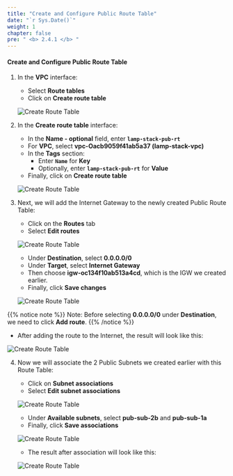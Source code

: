 ```yaml
---
title: "Create and Configure Public Route Table"
date: "`r Sys.Date()`"
weight: 1
chapter: false
pre: " <b> 2.4.1 </b> "
---
```


#### Create and Configure Public Route Table

1. In the **VPC** interface:

   - Select **Route tables**
   - Click on **Create route table**

   ![Create Route Table](/workshop1-FCJ2024/images/2.4-RouteTable/2.4.1-PublicRT/0001-creatert.png?featherlight=false&width=90pc)

2. In the **Create route table** interface:

   - In the **Name - optional** field, enter **`lamp-stack-pub-rt`**
   - For **VPC**, select **vpc-Oacb9059f41ab5a37 (lamp-stack-vpc)**
   - In the **Tags** section:
     - Enter **`Name`** for **Key**
     - Optionally, enter **`lamp-stack-pub-rt`** for **Value**
   - Finally, click on **Create route table**

   ![Create Route Table](/workshop1-FCJ2024/images/2.4-RouteTable/2.4.1-PublicRT/0002-creatert.png?featherlight=false&width=90pc)

3. Next, we will add the Internet Gateway to the newly created Public Route Table:

   - Click on the **Routes** tab
   - Select **Edit routes**

   ![Create Route Table](/workshop1-FCJ2024/images/2.4-RouteTable/2.4.1-PublicRT/0003-creatert.png?featherlight=false&width=90pc)

   - Under **Destination**, select **0.0.0.0/0**
   - Under **Target**, select **Internet Gateway**
   - Then choose **igw-oc134f10ab513a4cd**, which is the IGW we created earlier.
   - Finally, click **Save changes**

   ![Create Route Table](/workshop1-FCJ2024/images/2.4-RouteTable/2.4.1-PublicRT/0004-creatert.png?featherlight=false&width=90pc)

{{% notice note %}}
Note: Before selecting **0.0.0.0/0** under **Destination**, we need to click **Add route**.
{{% /notice %}}

- After adding the route to the Internet, the result will look like this:

![Create Route Table](/workshop1-FCJ2024/images/2.4-RouteTable/2.4.1-PublicRT/0005-creatert.png?featherlight=false&width=90pc)

4. Now we will associate the 2 Public Subnets we created earlier with this Route Table:

   - Click on **Subnet associations**
   - Select **Edit subnet associations**

   ![Create Route Table](/workshop1-FCJ2024/images/2.4-RouteTable/2.4.1-PublicRT/0006-creatert.png?featherlight=false&width=90pc)

   - Under **Available subnets**, select **pub-sub-2b** and **pub-sub-1a**
   - Finally, click **Save associations**

   ![Create Route Table](/workshop1-FCJ2024/images/2.4-RouteTable/2.4.1-PublicRT/0007-creatert.png?featherlight=false&width=90pc)

   - The result after association will look like this:

   ![Create Route Table](/workshop1-FCJ2024/images/2.4-RouteTable/2.4.1-PublicRT/0008-creatert.png?featherlight=false&width=90pc)
